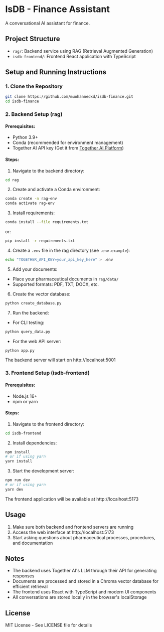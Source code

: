 # IsDB - Finance Assistant

A conversational AI assistant for finance.

## Project Structure

- `rag/`: Backend service using RAG (Retrieval Augmented Generation)
- `isdb-frontend/`: Frontend React application with TypeScript

## Setup and Running Instructions

### 1. Clone the Repository

```bash
git clone https://github.com/muohannedxd/isdb-finance.git
cd isdb-finance
```

### 2. Backend Setup (rag)

#### **Prerequisites:**
- Python 3.9+
- Conda (recommended for environment management)
- Together AI API key (Get it from [Together AI Platform](https://www.together.ai/))

#### **Steps:**

1. Navigate to the backend directory:
```bash
cd rag
```

2. Create and activate a Conda environment:
```bash
conda create -n rag-env
conda activate rag-env
```

3. Install requirements:
```bash
conda install --file requirements.txt
```
or:
```bash
pip install -r requirements.txt
```

4. Create a `.env` file in the rag directory (see `.env.example`):
```bash
echo "TOGETHER_API_KEY=your_api_key_here" > .env
```

5. Add your documents:
- Place your pharmaceutical documents in `rag/data/`
- Supported formats: PDF, TXT, DOCX, etc.

6. Create the vector database:
```bash
python create_database.py
```

7. Run the backend:
- For CLI testing:
```bash
python query_data.py
```
- For the web API server:
```bash
python app.py
```

The backend server will start on http://localhost:5001

### 3. Frontend Setup (isdb-frontend)

#### **Prerequisites:**
- Node.js 16+
- npm or yarn

#### **Steps:**

1. Navigate to the frontend directory:
```bash
cd isdb-frontend
```

2. Install dependencies:
```bash
npm install
# or if using yarn
yarn install
```

3. Start the development server:
```bash
npm run dev
# or if using yarn
yarn dev
```

The frontend application will be available at http://localhost:5173

## Usage

1. Make sure both backend and frontend servers are running
2. Access the web interface at http://localhost:5173
3. Start asking questions about pharmaceutical processes, procedures, and documentation

## Notes

- The backend uses Together AI's LLM through their API for generating responses
- Documents are processed and stored in a Chroma vector database for efficient retrieval
- The frontend uses React with TypeScript and modern UI components
- All conversations are stored locally in the browser's localStorage

## License

MIT License - See LICENSE file for details
